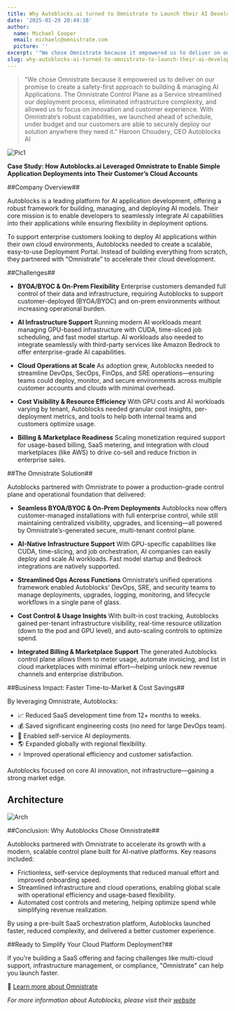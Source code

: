 ```yaml
---
title: Why Autoblocks.ai turned to Omnistrate to Launch their AI Development Portal
date: '2025-01-29 20:49:38'
author:
  name: Michael Cooper
  email: michaelc@omnistrate.com
  picture: ''
excerpt: '"We chose Omnistrate because it empowered us to deliver on our promise to create a safety-first approach to building & managing AI Applications.'
slug: why-autoblocks-ai-turned-to-omnistrate-to-launch-their-ai-development-portal
---
```


> "We chose Omnistrate because it empowered us to deliver on our promise
> to create a safety-first approach to building & managing AI
> Applications. The Omnistrate Control Plane as a Service streamlined
> our deployment process, eliminated infrastructure complexity, and
> allowed us to focus on innovation and customer experience. With
> Omnistrate’s robust capabilities, we launched ahead of schedule, under
> budget and our customers are able to securely deploy our solution
> anywhere they need it."
> Haroon Choudery, CEO Autoblocks AI

![Pic1][1]

**Case Study: How Autoblocks.ai Leveraged Omnistrate to Enable Simple Application Deployments into Their Customer’s Cloud Accounts**

##Company Overview##

Autoblocks is a leading platform for AI application development, offering a robust framework for building, managing, and deploying AI models. Their core mission is to enable developers to seamlessly integrate AI capabilities into their applications while ensuring flexibility in deployment options.

To support enterprise customers looking to deploy AI applications within their own cloud environments, Autoblocks needed to create a scalable, easy-to-use Deployment Portal. Instead of building everything from scratch, they partnered with "Omnistrate" to accelerate their cloud development.

##Challenges##

- **BYOA/BYOC & On-Prem Flexibility**
Enterprise customers demanded full control of their data and infrastructure, requiring Autoblocks to support customer-deployed (BYOA/BYOC) and on-prem environments without increasing operational burden.

- **AI Infrastructure Support**
Running modern AI workloads meant managing GPU-based infrastructure with CUDA, time-sliced job scheduling, and fast model startup. AI workloads also needed to integrate seamlessly with third-party services like Amazon Bedrock to offer enterprise-grade AI capabilities.

- **Cloud Operations at Scale**
As adoption grew, Autoblocks needed to streamline DevOps, SecOps, FinOps, and SRE operations—ensuring teams could deploy, monitor, and secure environments across multiple customer accounts and clouds with minimal overhead.

- **Cost Visibility & Resource Efficiency**
With GPU costs and AI workloads varying by tenant, Autoblocks needed granular cost insights, per-deployment metrics, and tools to help both internal teams and customers optimize usage.

- **Billing & Marketplace Readiness**
Scaling monetization required support for usage-based billing, SaaS metering, and integration with cloud marketplaces (like AWS) to drive co-sell and reduce friction in enterprise sales.

##The Omnistrate Solution##

Autoblocks partnered with Omnistrate to power a production-grade control plane and operational foundation that delivered:

- **Seamless BYOA/BYOC & On-Prem Deployments**
Autoblocks now offers customer-managed installations with full enterprise control, while still maintaining centralized visibility, upgrades, and licensing—all powered by Omnistrate’s-generated secure, multi-tenant control plane.

- **AI-Native Infrastructure Support**
With GPU-specific capabilities like CUDA, time-slicing, and job orchestration, AI companies can easily deploy and scale AI workloads. Fast model startup and Bedrock integrations are natively supported.

- **Streamlined Ops Across Functions**
Omnistrate’s unified operations framework enabled Autoblocks' DevOps, SRE, and security teams to manage deployments, upgrades, logging, monitoring, and lifecycle workflows in a single pane of glass.

- **Cost Control & Usage Insights**
With built-in cost tracking, Autoblocks gained per-tenant infrastructure visibility, real-time resource utilization (down to the pod and GPU level), and auto-scaling controls to optimize spend.

- **Integrated Billing & Marketplace Support**
The generated Autoblocks control plane allows them to meter usage, automate invoicing, and list in cloud marketplaces with minimal effort—helping unlock new revenue channels and enterprise distribution.

##Business Impact: Faster Time-to-Market & Cost Savings##

By leveraging Omnistrate, Autoblocks:

* 📈 Reduced SaaS development time from 12+ months to weeks.
* 💰 Saved significant engineering costs (no need for large DevOps team).
* 🚀 Enabled self-service AI deployments.
* 🌎 Expanded globally with regional flexibility.
* ⚡ Improved operational efficiency and customer satisfaction.

Autoblocks focused on core AI innovation, not infrastructure—gaining a strong market edge.


## Architecture


![Arch][4]

##Conclusion: Why Autoblocks Chose Omnistrate##

Autoblocks partnered with Omnistrate to accelerate its growth with a modern, scalable control plane built for AI-native platforms. Key reasons included:

- Frictionless, self-service deployments that reduced manual effort and improved onboarding speed.
- Streamlined infrastructure and cloud operations, enabling global scale with operational efficiency and usage-based flexibility.
- Automated cost controls and metering, helping optimize spend while simplifying revenue realization.

By using a pre-built SaaS orchestration platform, Autoblocks launched faster, reduced complexity, and delivered a better customer experience.

##Ready to Simplify Your Cloud Platform Deployment?##

If you're building a SaaS offering and facing challenges like multi-cloud support, infrastructure management, or compliance, "Omnistrate" can help you launch faster.

🔗 [Learn more about Omnistrate][2]

*For more information about Autoblocks, please visit their [website][3]*


  [1]: https://drive.google.com/thumbnail?id=13Eo2NkoOgjEN_JPgHZhaSFPTgI8e9krF&sz=w720
  [4]: https://drive.google.com/thumbnail?id=1ia8E9zW_AQnCknZhReSvdanS7ztgEeB3&sz=w720
  [2]: https://www.omnistrate.com
  [3]: http://www.Autoblocks.AI
